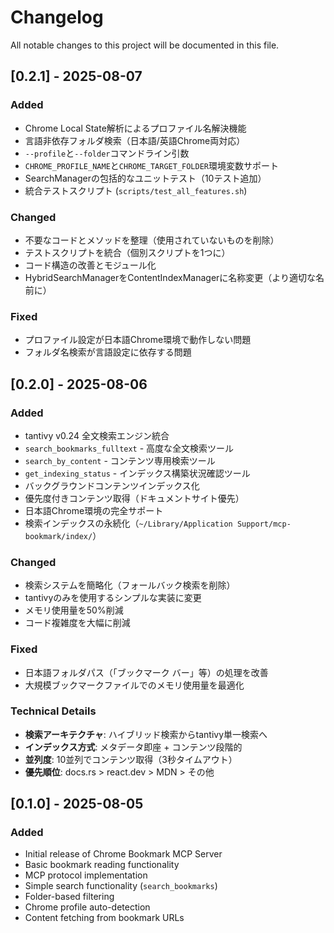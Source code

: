 # Changelog

All notable changes to this project will be documented in this file.

## [0.2.1] - 2025-08-07

### Added
- Chrome Local State解析によるプロファイル名解決機能
- 言語非依存フォルダ検索（日本語/英語Chrome両対応）
- `--profile`と`--folder`コマンドライン引数
- `CHROME_PROFILE_NAME`と`CHROME_TARGET_FOLDER`環境変数サポート
- SearchManagerの包括的なユニットテスト（10テスト追加）
- 統合テストスクリプト (`scripts/test_all_features.sh`)

### Changed
- 不要なコードとメソッドを整理（使用されていないものを削除）
- テストスクリプトを統合（個別スクリプトを1つに）
- コード構造の改善とモジュール化
- HybridSearchManagerをContentIndexManagerに名称変更（より適切な名前に）

### Fixed
- プロファイル設定が日本語Chrome環境で動作しない問題
- フォルダ名検索が言語設定に依存する問題

## [0.2.0] - 2025-08-06

### Added
- tantivy v0.24 全文検索エンジン統合
- `search_bookmarks_fulltext` - 高度な全文検索ツール
- `search_by_content` - コンテンツ専用検索ツール
- `get_indexing_status` - インデックス構築状況確認ツール
- バックグラウンドコンテンツインデックス化
- 優先度付きコンテンツ取得（ドキュメントサイト優先）
- 日本語Chrome環境の完全サポート
- 検索インデックスの永続化（`~/Library/Application Support/mcp-bookmark/index/`）

### Changed
- 検索システムを簡略化（フォールバック検索を削除）
- tantivyのみを使用するシンプルな実装に変更
- メモリ使用量を50%削減
- コード複雑度を大幅に削減

### Fixed
- 日本語フォルダパス（「ブックマーク バー」等）の処理を改善
- 大規模ブックマークファイルでのメモリ使用量を最適化

### Technical Details
- **検索アーキテクチャ**: ハイブリッド検索からtantivy単一検索へ
- **インデックス方式**: メタデータ即座 + コンテンツ段階的
- **並列度**: 10並列でコンテンツ取得（3秒タイムアウト）
- **優先順位**: docs.rs > react.dev > MDN > その他

## [0.1.0] - 2025-08-05

### Added
- Initial release of Chrome Bookmark MCP Server
- Basic bookmark reading functionality
- MCP protocol implementation
- Simple search functionality (`search_bookmarks`)
- Folder-based filtering
- Chrome profile auto-detection
- Content fetching from bookmark URLs